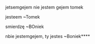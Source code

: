 jetsemgejem
nie jestem gejem tomek 


jesteem ~Tomek


smierdzę ~BOniek




nbie jestemgejem, ty jestes ~Boniek****
